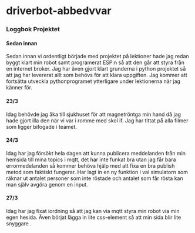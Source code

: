 # driverbot-abbedvvar

### Loggbok Projektet

#### Sedan innan
Sedan innan vi ordentligt började med projektet på lektioner hade jag redan byggt klart min robot samt programerat ESP:n så att den går att styra från en internet broker.
Jag har även gjort klart grunderna i python projektet så att jag har levererat allt som behövs för att klara uppgiften.
Jag kommer att fortsätta utveckla pythonprogramet ytterligare under lektionerna när jag känner för.

#### 23/3
Idag behövde jag åka till sjukhuset för att magnetröntga min hand då jag hade gjort illa den när vi var i romme med skol if. 
Jag har tittat på alla filmer som ligger bifogade i teamet.

#### 24/3 
Idag har jag försökt hela dagen att kunna publicera meddelanden från min hemsida till mina topics i mqtt, det har inte funkat bra utan jag får bara errormedelanden så kommer behöva hjälp med att fixa en bra publish metod som faktiskt fungerar. 
Har lagt in en ny funktion i val simulatorn som räknar ut antalet personer som inte röstade och antalet som får rösta kan man själv avgöra genom en input.

#### 27/3
Idag har jag fixat iordning så att jag kan via mqtt styra min robot via min egen hesida. Även börjat lägga in lite css-element så att min sida blir lite snyggare .

